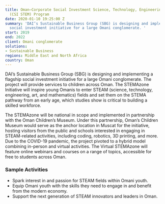 ```yaml
---
title: Oman—Corporate Social Investment Science, Technology, Engineering, and Mathematics
  (CSI STEM) Program
date: 2020-01-10 19:25:00 Z
summary: 'DAI’s Sustainable Business Group (SBG) is designing and implementing a flagship
  social investment initiative for a large Omani conglomerate. '
start: 2019
end: 2022
client: Omani conglomerate
solutions:
- Sustainable Business
regions: Middle East and North Africa
country: Oman
---
```


DAI’s Sustainable Business Group (SBG) is designing and implementing a flagship social investment initiative for a large Omani conglomerate. The project will provide services to children across Oman. The STEMAzone Initiative will inspire young Omanis to enter STEAM (science, technology, engineering, art, and mathematics) fields and set them on the STEMA pathway from an early age, which studies show is critical to building a skilled workforce. 

The STEMAzone will be national in scope and implemented in partnership with the Oman Children’s Museum. Under this partnership, Oman’s Children Museum would serve as the anchor location in Muscat for the initiative, hosting visitors from the public and schools interested in engaging in STEAM-related activities, including coding, robotics, 3D printing, and more. Due to the COVID-19 pandemic, the project pivoted to a hybrid model combining in-person and virtual activities. The Virtual STEMAzone will feature online webinars and courses on a range of topics, accessible for free to students across Oman.

### Sample Activities

* Spark interest in and passion for STEAM fields within Omani youth.
* Equip Omani youth with the skills they need to engage in and benefit from the modern economy.
* Support the next generation of STEAM innovators and leaders in Oman.